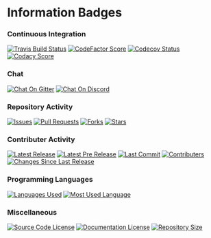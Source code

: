 # Information Badges

### Continuous Integration

[![Travis Build Status](https://img.shields.io/travis/Richienb/ROS-Code.svg?longCache=true&style=for-the-badge&logo=travis&label=Travis%20Build)](https://travis-ci.org/Richienb/ROS-Code)
[![CodeFactor Score](https://www.codefactor.io/repository/github/richienb/ros-code/badge?longCache=true&style=for-the-badge)](https://www.codefactor.io/repository/github/richienb/ros-code)
[![Codecov Status](https://img.shields.io/codecov/c/github/Richienb/ROS-Code.svg?longCache=true&style=for-the-badge&label=Code%20Coverage)](https://codecov.io/gh/Richienb/ROS-Code) 
[![Codacy Score](https://img.shields.io/codacy/grade/89a04d97a3b348869c1d2eb3768bfc35.svg?longCache=true&style=for-the-badge&label=Codacy%20Score)](https://app.codacy.com/project/Richienb/ROS-Code/dashboard)

### Chat

[![Chat On Gitter](https://img.shields.io/gitter/room/Richienb/ROS-Code.svg?longCache=true&style=for-the-badge&logo=gitter-white&label=Gitter%20Members%20Online)](https://gitter.im/ROS-Code)
[![Chat On Discord](https://img.shields.io/discord/461977906156142601.svg?longCache=true&style=for-the-badge&logo=discord&label=Discord%20Members%20Online)](https://discordapp.com/invite/KevXkP7)

### Repository Activity

[![Issues](https://img.shields.io/github/issues/Richienb/ROS-Code.svg?longCache=true&style=for-the-badge&logo=github&label=GitHub%20Issues)](https://github.com/Richienb/ROS-Code/issues)
[![Pull Requests](https://img.shields.io/github/issues-pr/Richienb/ROS-Code.svg?longCache=true&style=for-the-badge&logo=github&label=GitHub%20Pull%20Requests)](https://github.com/Richienb/ROS-Code/pulls)
[![Forks](https://img.shields.io/github/forks/Richienb/ROS-Code.svg?longCache=true&style=for-the-badge&logo=github&label=GitHub%20Forks)](https://github.com/Richienb/ROS-Code/network)
[![Stars](https://img.shields.io/github/stars/Richienb/ROS-Code.svg?longCache=true&style=for-the-badge&logo=github&label=GitHub%20Stars)](https://github.com/Richienb/ROS-Code/stargazers)

### Contributer Activity

[![Latest Release](https://img.shields.io/github/release/Richienb/ROS-Code.svg?longCache=true&style=for-the-badge&logo=github&label=Latest%20Release)](https://github.com/Richienb/ROS-Code/releases)
[![Latest Pre Release](https://img.shields.io/github/release/Richienb/ROS-Code/all.svg?longCache=true&style=for-the-badge&logo=github&label=Latest%20Pre%20Release)](https://github.com/Richienb/ROS-Code/releases)
[![Last Commit](https://img.shields.io/github/last-commit/Richienb/ROS-Code.svg?longCache=true&style=for-the-badge&logo=github&label=Most%20Recent%20Change)](https://github.com/Richienb/ROS-Code/commits/master)
[![Contributers](https://img.shields.io/github/contributors/Richienb/ROS-Code.svg?longCache=true&style=for-the-badge&logo=github&label=GitHub%20Contributers)](https://github.com/Richienb/ROS-Code/graphs/contributors)
[![Changes Since Last Release](https://img.shields.io/github/commits-since/Richienb/ROS-Code/latest.svg?longCache=true&style=for-the-badge&logo=github&label=Changes%20Since%20Last%20Release)](https://github.com/Richienb/ROS-Code/commits/master)

### Programming Languages

[![Languages Used](https://img.shields.io/github/languages/count/Richienb/ROS-Code.svg?longCache=true&style=for-the-badge&label=Languages%20Used)](https://github.com/Richienb/ROS-Code/search?l=Python)
[![Most Used Language](https://img.shields.io/github/languages/top/Richienb/ROS-Code.svg?longCache=true&style=for-the-badge)](https://github.com/Richienb/ROS-Code/search?l=Python)

### Miscellaneous

[![Source Code License](https://img.shields.io/badge/Source%20Code%20License-Apache%202.0-lightgrey.svg?longCache=true&style=for-the-badge)](https://github.com/Richienb/ROS-Code/blob/master/LICENSE.md)
[![Documentation License](https://img.shields.io/badge/Documentation%20License-CC%20BY%203.0-lightgrey.svg?longCache=true&style=for-the-badge)](https://github.com/Richienb/ROS-Code/blob/master/docs/LICENSE.md)
[![Repository Size](https://img.shields.io/github/repo-size/Richienb/ROS-Code.svg?longCache=true&style=for-the-badge&logo=github&label=Repository%20Size)](https://github.com/Richienb/ROS-Code)
